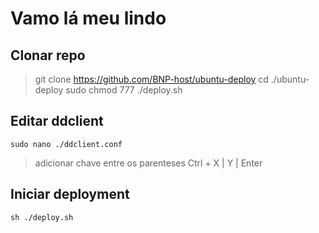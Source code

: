 # Vamo lá meu lindo
## Clonar repo
> git clone https://github.com/BNP-host/ubuntu-deploy
> cd ./ubuntu-deploy
> sudo chmod 777 ./deploy.sh
## Editar ddclient
`sudo nano ./ddclient.conf`
> adicionar chave entre os parenteses
> Ctrl + X | Y | Enter
## Iniciar deployment
`sh ./deploy.sh`
